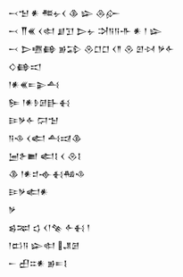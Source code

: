 <div class='block'>
<div class='line'>𒁁𒈠 𒀭 𒍣𒉡𒌋 𒆠 𒇽 𒁲𒅎</div>
<div class='line'>𒁁 𒐖𒌍 𒌋𒊕 𒋗𒋛 𒆕𒉡 𒋫𒀀𒀀𒋥 𒀭 𒁹 𒇽</div>
<div class='line'>𒁁 𒆕𒍠𒂵 𒂊𒁉 𒊮𒆸𒆸 𒌋𒈫 𒊮 𒇻𒀴 𒃻𒅆</div>
<div class='line'>𒄭𒂵𒀊</div>
<div class='line'>𒁹𒀭𒌍𒋰𒉌𒋀</div>
<div class='line'>𒌉 𒁹𒀭𒊩𒌆𒃲𒈬</div>
<div class='line'>𒄿𒃻𒅆 𒁶𒈠</div>
<div class='line'>𒀀𒈾 𒌋𒅗 𒋀𒀕𒆠</div>
<div class='line'>𒅁𒉿𒆤 𒅗𒋙 𒌋 𒊮𒋙</div>
<div class='line'>𒆠 𒁹𒀭𒄑𒉢𒈬𒄀𒈾</div>
<div class='line'>𒄿𒃻𒅗𒀭</div>
<div class='line'>𒃻</div>
<div class='line'>𒌗𒉈 𒌓 𒌋𒁹𒆚 𒅆𒈬 𒁹</div>
<div class='line'>𒁹𒆗𒀀 𒇽𒊕 𒂗𒌆</div>
<div class='line'>𒀸 𒌷𒇹𒀭 𒂊𒋰𒋙</div>
</div>